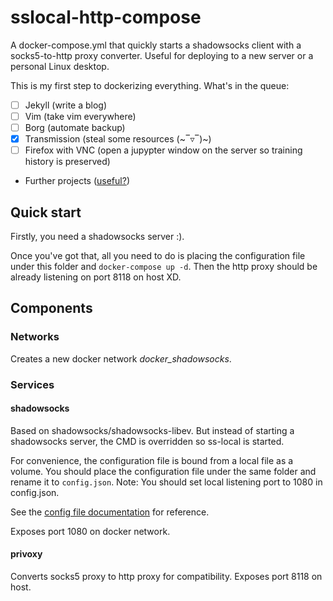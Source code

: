 # sslocal-http-compose
A docker-compose.yml that quickly starts a shadowsocks client with a socks5-to-http proxy converter.
Useful for deploying to a new server or a personal Linux desktop.

This is my first step to dockerizing everything. What's in the queue:
- [ ] Jekyll (write a blog)
- [ ] Vim (take vim everywhere)
- [ ] Borg (automate backup)
- [x] Transmission (steal some resources (\~‾▿‾)\~)
- [ ] Firefox with VNC (open a jupypter window on the server so training history is preserved)
- Further projects ([useful?](http://jasonwilder.com/blog/2014/10/13/a-simple-way-to-dockerize-applications/))

## Quick start
Firstly, you need a shadowsocks server :). 

Once you've got that, all you need to do is placing the configuration file under this folder and `docker-compose up -d`. Then the http proxy should be already listening on port 8118 on host XD.

## Components

### Networks
Creates a new docker network _docker\_shadowsocks_.

### Services

#### shadowsocks
Based on shadowsocks/shadowsocks-libev. But instead of starting a shadowsocks server, the CMD is overridden so ss-local is started.

For convenience, the configuration file is bound from a local file as a volume. You should place the configuration file under the same folder and rename it to `config.json`. Note: You should set local listening port to 1080 in config.json.

See the [config file documentation](https://github.com/shadowsocks/shadowsocks/wiki/Configuration-via-Config-File) for reference.

Exposes port 1080 on docker network.

#### privoxy
Converts socks5 proxy to http proxy for compatibility. Exposes port 8118 on host.

